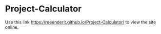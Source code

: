 # Project-Calculator

Use this link https://reeenderit.github.io/Project-Calculator/ to view the site online.
